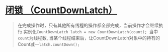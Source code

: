 # [闭锁 （CountDownLatch）](./src/CountDownLatchTest.java)

> 在完成操作时，只有其他所有线程的操作都全部完成，当前操作才会继续执行
> 实例化`CountDownLatch latch = new CountDownLatch(count);
> `当中`count`为线程数,
> 当某个线程结束后，让CountDownLatch对象中的持有的Count减一`latch.countDown();`